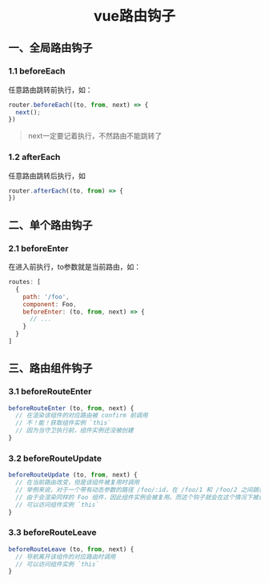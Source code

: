 <div style="text-align: center; font-weight: 700; font-size: 2em;">vue路由钩子</div>

## 一、全局路由钩子

### 1.1 beforeEach
任意路由跳转前执行，如：
```js
router.beforeEach((to, from, next) => {
  next();
})
```
> next一定要记着执行，不然路由不能跳转了

### 1.2 afterEach
任意路由跳转后执行，如
```js
router.afterEach((to, from) => {
})
```

## 二、单个路由钩子

### 2.1 beforeEnter
在进入前执行，to参数就是当前路由，如：
```js
routes: [
  {
    path: '/foo',
    component: Foo,
    beforeEnter: (to, from, next) => {
      // ...
    }
  }
]
```

## 三、路由组件钩子

### 3.1 beforeRouteEnter
```js
beforeRouteEnter (to, from, next) {
  // 在渲染该组件的对应路由被 confirm 前调用
  // 不！能！获取组件实例 `this`
  // 因为当守卫执行前，组件实例还没被创建
}
```

### 3.2 beforeRouteUpdate
```js
beforeRouteUpdate (to, from, next) {
  // 在当前路由改变，但是该组件被复用时调用
  // 举例来说，对于一个带有动态参数的路径 /foo/:id，在 /foo/1 和 /foo/2 之间跳转的时候，
  // 由于会渲染同样的 Foo 组件，因此组件实例会被复用。而这个钩子就会在这个情况下被调用。
  // 可以访问组件实例 `this`
}
```

### 3.3 beforeRouteLeave
```js
beforeRouteLeave (to, from, next) {
  // 导航离开该组件的对应路由时调用
  // 可以访问组件实例 `this`
}
```